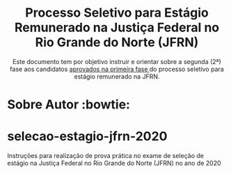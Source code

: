 <h1 align="center"> Processo Seletivo para Estágio Remunerado na Justiça Federal no Rio Grande do Norte (JFRN) </h1> 
<p align="center">Este documento tem por objetivo instruir e orientar sobre a segunda (2ª) fase aos candidatos <a href='https://www.jfrn.jus.br/administracao/estagios/2020/edital-resultado-1a-fase.pdf' target="_blank" > aprovados na primeira fase </a>   do processo seletivo para estágio remunerado na JFRN. </p>


# Sobre Autor :bowtie:

# selecao-estagio-jfrn-2020
Instruções para realização de prova prática no exame de seleção de estágio na Justiça Federal no Rio Grande do Norte (JFRN) no ano de 2020
